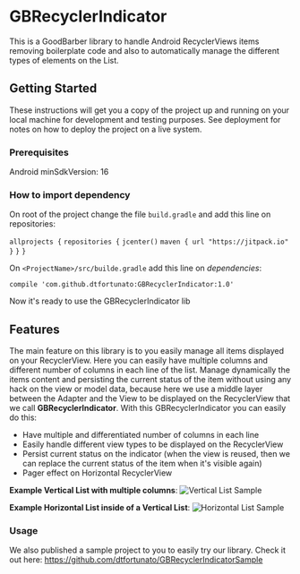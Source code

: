 # GBRecyclerIndicator

This is a GoodBarber library to handle Android RecyclerViews items removing boilerplate code and also to automatically manage the different types of elements on the List.

## Getting Started

These instructions will get you a copy of the project up and running on your local machine for development and testing purposes. See deployment for notes on how to deploy the project on a live system.

### Prerequisites

Android minSdkVersion: 16

### How to import dependency

On root of the project change the file `build.gradle` and add this line on repositories:

`allprojects {`
    `repositories {`
        `jcenter()`
        `maven { url "https://jitpack.io" }`
    `}`
`}`

On `<ProjectName>/src/builde.gradle` add this line on _dependencies_:

`compile 'com.github.dtfortunato:GBRecyclerIndicator:1.0'`

Now it's ready to use the GBRecyclerIndicator lib

## Features

The main feature on this library is to you easily manage all items displayed on your RecyclerView. Here you can easily have multiple columns and different number of columns in each line of the list. Manage dynamically the items content and persisting the current status of the item without using any hack on the view or model data, because here we use a middle layer between the Adapter and the View to be displayed on the RecyclerView that we call **GBRecyclerIndicator**.
With this GBRecyclerIndicator you can easily do this:
* Have multiple and differentiated number of columns in each line
* Easily handle different view types to be displayed on the RecyclerView
* Persist current status on the indicator (when the view is reused, then we can replace the current status of the item when it's visible again)
* Pager effect on Horizontal RecyclerView

**Example Vertical List with multiple columns**:
![Vertical List Sample](https://github.com/dtfortunato/GBRecyclerIndicatorSample/blob/master/gifs/sample_vertical_list.gif?raw=true)

**Example Horizontal List inside of a Vertical List**:
![Horizontal List Sample](https://github.com/dtfortunato/GBRecyclerIndicatorSample/blob/master/gifs/sample_horizontal_list.gif?raw=true)

### Usage

We also published a sample project to you to easily try our library. Check it out here: https://github.com/dtfortunato/GBRecyclerIndicatorSample
